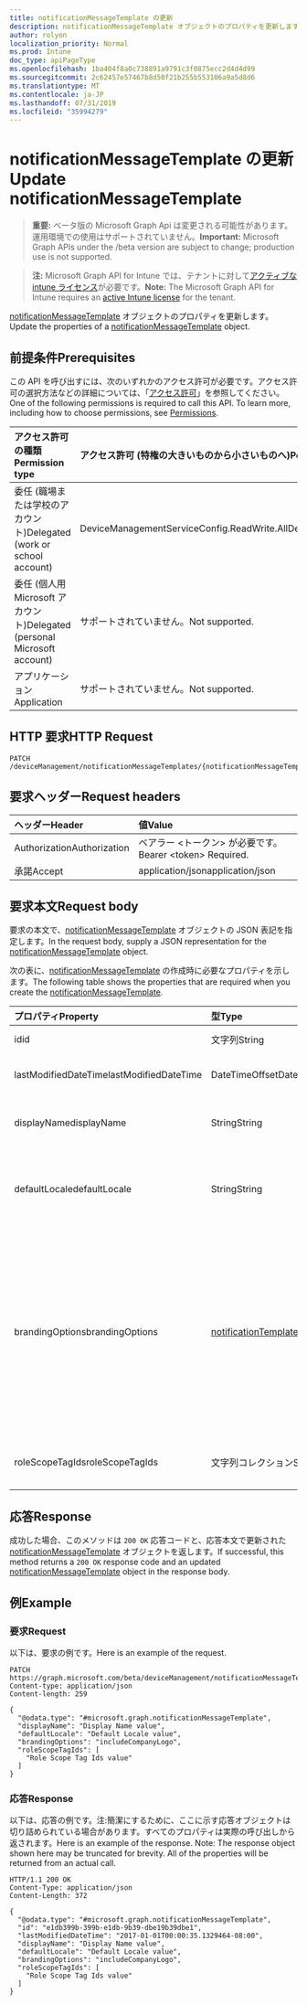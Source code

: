 ```yaml
---
title: notificationMessageTemplate の更新
description: notificationMessageTemplate オブジェクトのプロパティを更新します。
author: rolyon
localization_priority: Normal
ms.prod: Intune
doc_type: apiPageType
ms.openlocfilehash: 1ba404f8a0c738891a9791c3f0875ecc2d4d4d99
ms.sourcegitcommit: 2c62457e57467b8d50f21b255b553106a9a5d8d6
ms.translationtype: MT
ms.contentlocale: ja-JP
ms.lasthandoff: 07/31/2019
ms.locfileid: "35994279"
---
```

# <a name="update-notificationmessagetemplate"></a><span data-ttu-id="62743-103">notificationMessageTemplate の更新</span><span class="sxs-lookup"><span data-stu-id="62743-103">Update notificationMessageTemplate</span></span>

> <span data-ttu-id="62743-104">**重要:** ベータ版の Microsoft Graph Api は変更される可能性があります。運用環境での使用はサポートされていません。</span><span class="sxs-lookup"><span data-stu-id="62743-104">**Important:** Microsoft Graph APIs under the /beta version are subject to change; production use is not supported.</span></span>

> <span data-ttu-id="62743-105">**注:** Microsoft Graph API for Intune では、テナントに対して[アクティブな intune ライセンス](https://go.microsoft.com/fwlink/?linkid=839381)が必要です。</span><span class="sxs-lookup"><span data-stu-id="62743-105">**Note:** The Microsoft Graph API for Intune requires an [active Intune license](https://go.microsoft.com/fwlink/?linkid=839381) for the tenant.</span></span>

<span data-ttu-id="62743-106">[notificationMessageTemplate](../resources/intune-notification-notificationmessagetemplate.md) オブジェクトのプロパティを更新します。</span><span class="sxs-lookup"><span data-stu-id="62743-106">Update the properties of a [notificationMessageTemplate](../resources/intune-notification-notificationmessagetemplate.md) object.</span></span>

## <a name="prerequisites"></a><span data-ttu-id="62743-107">前提条件</span><span class="sxs-lookup"><span data-stu-id="62743-107">Prerequisites</span></span>
<span data-ttu-id="62743-p101">この API を呼び出すには、次のいずれかのアクセス許可が必要です。アクセス許可の選択方法などの詳細については、「[アクセス許可](/graph/permissions-reference)」を参照してください。</span><span class="sxs-lookup"><span data-stu-id="62743-p101">One of the following permissions is required to call this API. To learn more, including how to choose permissions, see [Permissions](/graph/permissions-reference).</span></span>

|<span data-ttu-id="62743-110">アクセス許可の種類</span><span class="sxs-lookup"><span data-stu-id="62743-110">Permission type</span></span>|<span data-ttu-id="62743-111">アクセス許可 (特権の大きいものから小さいものへ)</span><span class="sxs-lookup"><span data-stu-id="62743-111">Permissions (from most to least privileged)</span></span>|
|:---|:---|
|<span data-ttu-id="62743-112">委任 (職場または学校のアカウント)</span><span class="sxs-lookup"><span data-stu-id="62743-112">Delegated (work or school account)</span></span>|<span data-ttu-id="62743-113">DeviceManagementServiceConfig.ReadWrite.All</span><span class="sxs-lookup"><span data-stu-id="62743-113">DeviceManagementServiceConfig.ReadWrite.All</span></span>|
|<span data-ttu-id="62743-114">委任 (個人用 Microsoft アカウント)</span><span class="sxs-lookup"><span data-stu-id="62743-114">Delegated (personal Microsoft account)</span></span>|<span data-ttu-id="62743-115">サポートされていません。</span><span class="sxs-lookup"><span data-stu-id="62743-115">Not supported.</span></span>|
|<span data-ttu-id="62743-116">アプリケーション</span><span class="sxs-lookup"><span data-stu-id="62743-116">Application</span></span>|<span data-ttu-id="62743-117">サポートされていません。</span><span class="sxs-lookup"><span data-stu-id="62743-117">Not supported.</span></span>|

## <a name="http-request"></a><span data-ttu-id="62743-118">HTTP 要求</span><span class="sxs-lookup"><span data-stu-id="62743-118">HTTP Request</span></span>
<!-- {
  "blockType": "ignored"
}
-->
``` http
PATCH /deviceManagement/notificationMessageTemplates/{notificationMessageTemplateId}
```

## <a name="request-headers"></a><span data-ttu-id="62743-119">要求ヘッダー</span><span class="sxs-lookup"><span data-stu-id="62743-119">Request headers</span></span>
|<span data-ttu-id="62743-120">ヘッダー</span><span class="sxs-lookup"><span data-stu-id="62743-120">Header</span></span>|<span data-ttu-id="62743-121">値</span><span class="sxs-lookup"><span data-stu-id="62743-121">Value</span></span>|
|:---|:---|
|<span data-ttu-id="62743-122">Authorization</span><span class="sxs-lookup"><span data-stu-id="62743-122">Authorization</span></span>|<span data-ttu-id="62743-123">ベアラー &lt;トークン&gt; が必要です。</span><span class="sxs-lookup"><span data-stu-id="62743-123">Bearer &lt;token&gt; Required.</span></span>|
|<span data-ttu-id="62743-124">承諾</span><span class="sxs-lookup"><span data-stu-id="62743-124">Accept</span></span>|<span data-ttu-id="62743-125">application/json</span><span class="sxs-lookup"><span data-stu-id="62743-125">application/json</span></span>|

## <a name="request-body"></a><span data-ttu-id="62743-126">要求本文</span><span class="sxs-lookup"><span data-stu-id="62743-126">Request body</span></span>
<span data-ttu-id="62743-127">要求の本文で、[notificationMessageTemplate](../resources/intune-notification-notificationmessagetemplate.md) オブジェクトの JSON 表記を指定します。</span><span class="sxs-lookup"><span data-stu-id="62743-127">In the request body, supply a JSON representation for the [notificationMessageTemplate](../resources/intune-notification-notificationmessagetemplate.md) object.</span></span>

<span data-ttu-id="62743-128">次の表に、[notificationMessageTemplate](../resources/intune-notification-notificationmessagetemplate.md) の作成時に必要なプロパティを示します。</span><span class="sxs-lookup"><span data-stu-id="62743-128">The following table shows the properties that are required when you create the [notificationMessageTemplate](../resources/intune-notification-notificationmessagetemplate.md).</span></span>

|<span data-ttu-id="62743-129">プロパティ</span><span class="sxs-lookup"><span data-stu-id="62743-129">Property</span></span>|<span data-ttu-id="62743-130">型</span><span class="sxs-lookup"><span data-stu-id="62743-130">Type</span></span>|<span data-ttu-id="62743-131">説明</span><span class="sxs-lookup"><span data-stu-id="62743-131">Description</span></span>|
|:---|:---|:---|
|<span data-ttu-id="62743-132">id</span><span class="sxs-lookup"><span data-stu-id="62743-132">id</span></span>|<span data-ttu-id="62743-133">文字列</span><span class="sxs-lookup"><span data-stu-id="62743-133">String</span></span>|<span data-ttu-id="62743-134">エンティティのキー。</span><span class="sxs-lookup"><span data-stu-id="62743-134">Key of the entity.</span></span>|
|<span data-ttu-id="62743-135">lastModifiedDateTime</span><span class="sxs-lookup"><span data-stu-id="62743-135">lastModifiedDateTime</span></span>|<span data-ttu-id="62743-136">DateTimeOffset</span><span class="sxs-lookup"><span data-stu-id="62743-136">DateTimeOffset</span></span>|<span data-ttu-id="62743-137">オブジェクトの最終更新の DateTime。</span><span class="sxs-lookup"><span data-stu-id="62743-137">DateTime the object was last modified.</span></span>|
|<span data-ttu-id="62743-138">displayName</span><span class="sxs-lookup"><span data-stu-id="62743-138">displayName</span></span>|<span data-ttu-id="62743-139">String</span><span class="sxs-lookup"><span data-stu-id="62743-139">String</span></span>|<span data-ttu-id="62743-140">通知メッセージ テンプレートの表示名。</span><span class="sxs-lookup"><span data-stu-id="62743-140">Display name for the Notification Message Template.</span></span>|
|<span data-ttu-id="62743-141">defaultLocale</span><span class="sxs-lookup"><span data-stu-id="62743-141">defaultLocale</span></span>|<span data-ttu-id="62743-142">String</span><span class="sxs-lookup"><span data-stu-id="62743-142">String</span></span>|<span data-ttu-id="62743-143">要求されたロケールが使用できないときにフォールバックする既定のロケール。</span><span class="sxs-lookup"><span data-stu-id="62743-143">The default locale to fallback onto when the requested locale is not available.</span></span>|
|<span data-ttu-id="62743-144">brandingOptions</span><span class="sxs-lookup"><span data-stu-id="62743-144">brandingOptions</span></span>|[<span data-ttu-id="62743-145">notificationTemplateBrandingOptions</span><span class="sxs-lookup"><span data-stu-id="62743-145">notificationTemplateBrandingOptions</span></span>](../resources/intune-notification-notificationtemplatebrandingoptions.md)|<span data-ttu-id="62743-146">メッセージ テンプレートのブランド化オプション。</span><span class="sxs-lookup"><span data-stu-id="62743-146">The Message Template Branding Options.</span></span> <span data-ttu-id="62743-147">ブランド化は、Intune 管理コンソールで定義されます。</span><span class="sxs-lookup"><span data-stu-id="62743-147">Branding is defined in the Intune Admin Console.</span></span> <span data-ttu-id="62743-148">可能な値は、`none`、`includeCompanyLogo`、`includeCompanyName`、`includeContactInformation` です。</span><span class="sxs-lookup"><span data-stu-id="62743-148">Possible values are: `none`, `includeCompanyLogo`, `includeCompanyName`, `includeContactInformation`.</span></span>|
|<span data-ttu-id="62743-149">roleScopeTagIds</span><span class="sxs-lookup"><span data-stu-id="62743-149">roleScopeTagIds</span></span>|<span data-ttu-id="62743-150">文字列コレクション</span><span class="sxs-lookup"><span data-stu-id="62743-150">String collection</span></span>|<span data-ttu-id="62743-151">このエンティティインスタンスの範囲タグのリスト。</span><span class="sxs-lookup"><span data-stu-id="62743-151">List of Scope Tags for this Entity instance.</span></span>|



## <a name="response"></a><span data-ttu-id="62743-152">応答</span><span class="sxs-lookup"><span data-stu-id="62743-152">Response</span></span>
<span data-ttu-id="62743-153">成功した場合、このメソッドは `200 OK` 応答コードと、応答本文で更新された [notificationMessageTemplate](../resources/intune-notification-notificationmessagetemplate.md) オブジェクトを返します。</span><span class="sxs-lookup"><span data-stu-id="62743-153">If successful, this method returns a `200 OK` response code and an updated [notificationMessageTemplate](../resources/intune-notification-notificationmessagetemplate.md) object in the response body.</span></span>

## <a name="example"></a><span data-ttu-id="62743-154">例</span><span class="sxs-lookup"><span data-stu-id="62743-154">Example</span></span>

### <a name="request"></a><span data-ttu-id="62743-155">要求</span><span class="sxs-lookup"><span data-stu-id="62743-155">Request</span></span>
<span data-ttu-id="62743-156">以下は、要求の例です。</span><span class="sxs-lookup"><span data-stu-id="62743-156">Here is an example of the request.</span></span>
``` http
PATCH https://graph.microsoft.com/beta/deviceManagement/notificationMessageTemplates/{notificationMessageTemplateId}
Content-type: application/json
Content-length: 259

{
  "@odata.type": "#microsoft.graph.notificationMessageTemplate",
  "displayName": "Display Name value",
  "defaultLocale": "Default Locale value",
  "brandingOptions": "includeCompanyLogo",
  "roleScopeTagIds": [
    "Role Scope Tag Ids value"
  ]
}
```

### <a name="response"></a><span data-ttu-id="62743-157">応答</span><span class="sxs-lookup"><span data-stu-id="62743-157">Response</span></span>
<span data-ttu-id="62743-p103">以下は、応答の例です。注:簡潔にするために、ここに示す応答オブジェクトは切り詰められている場合があります。すべてのプロパティは実際の呼び出しから返されます。</span><span class="sxs-lookup"><span data-stu-id="62743-p103">Here is an example of the response. Note: The response object shown here may be truncated for brevity. All of the properties will be returned from an actual call.</span></span>
``` http
HTTP/1.1 200 OK
Content-Type: application/json
Content-Length: 372

{
  "@odata.type": "#microsoft.graph.notificationMessageTemplate",
  "id": "e1db399b-399b-e1db-9b39-dbe19b39dbe1",
  "lastModifiedDateTime": "2017-01-01T00:00:35.1329464-08:00",
  "displayName": "Display Name value",
  "defaultLocale": "Default Locale value",
  "brandingOptions": "includeCompanyLogo",
  "roleScopeTagIds": [
    "Role Scope Tag Ids value"
  ]
}
```





